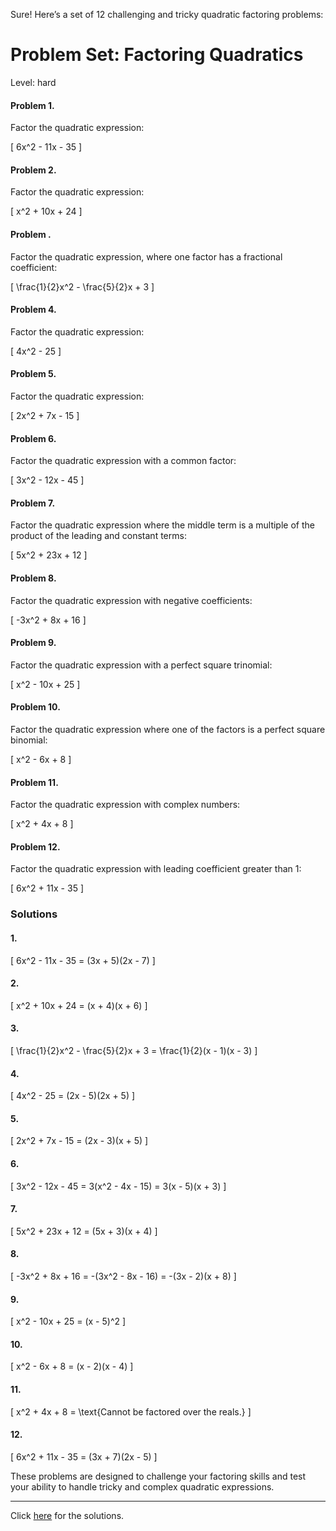 Sure! Here’s a set of 12 challenging and tricky quadratic factoring problems:

# Problem Set: Factoring Quadratics

Level: hard

#### **Problem 1.**
Factor the quadratic expression:

\[
6x^2 - 11x - 35
\]

#### **Problem 2.**
Factor the quadratic expression:

\[
x^2 + 10x + 24
\]

#### **Problem .**
Factor the quadratic expression, where one factor has a fractional coefficient:

\[
\frac{1}{2}x^2 - \frac{5}{2}x + 3
\]

#### **Problem 4.**
Factor the quadratic expression:

\[
4x^2 - 25
\]

#### **Problem 5.**
Factor the quadratic expression:

\[
2x^2 + 7x - 15
\]

#### **Problem 6.**
Factor the quadratic expression with a common factor:

\[
3x^2 - 12x - 45
\]

#### **Problem 7.**
Factor the quadratic expression where the middle term is a multiple of the product of the leading and constant terms:

\[
5x^2 + 23x + 12
\]

#### **Problem 8.**
Factor the quadratic expression with negative coefficients:

\[
-3x^2 + 8x + 16
\]

#### **Problem 9.**
Factor the quadratic expression with a perfect square trinomial:

\[
x^2 - 10x + 25
\]

#### **Problem 10.**
Factor the quadratic expression where one of the factors is a perfect square binomial:

\[
x^2 - 6x + 8
\]

#### **Problem 11.**
Factor the quadratic expression with complex numbers:

\[
x^2 + 4x + 8
\]

#### **Problem 12.**
Factor the quadratic expression with leading coefficient greater than 1:

\[
6x^2 + 11x - 35
\]

### Solutions

#### **1.**

\[
6x^2 - 11x - 35 = (3x + 5)(2x - 7)
\]

#### **2.**

\[
x^2 + 10x + 24 = (x + 4)(x + 6)
\]

#### **3.**

\[
\frac{1}{2}x^2 - \frac{5}{2}x + 3 = \frac{1}{2}(x - 1)(x - 3)
\]

#### **4.**

\[
4x^2 - 25 = (2x - 5)(2x + 5)
\]

#### **5.**

\[
2x^2 + 7x - 15 = (2x - 3)(x + 5)
\]

#### **6.**

\[
3x^2 - 12x - 45 = 3(x^2 - 4x - 15) = 3(x - 5)(x + 3)
\]

#### **7.**

\[
5x^2 + 23x + 12 = (5x + 3)(x + 4)
\]

#### **8.**

\[
-3x^2 + 8x + 16 = -(3x^2 - 8x - 16) = -(3x - 2)(x + 8)
\]

#### **9.**

\[
x^2 - 10x + 25 = (x - 5)^2
\]

#### **10.**

\[
x^2 - 6x + 8 = (x - 2)(x - 4)
\]

#### **11.**

\[
x^2 + 4x + 8 = \text{Cannot be factored over the reals.}
\]

#### **12.**

\[
6x^2 + 11x - 35 = (3x + 7)(2x - 5)
\]

These problems are designed to challenge your factoring skills and test your ability to handle tricky and complex quadratic expressions.

---

Click [here](pset.factoring.01.sol.md) for the solutions.